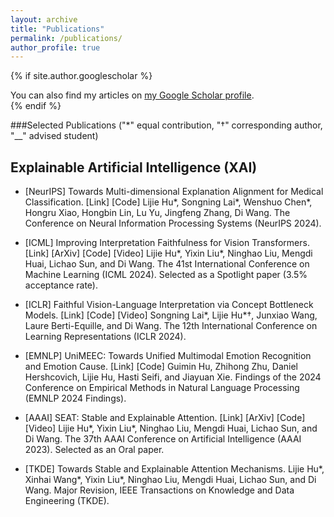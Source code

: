 ```yaml
---
layout: archive
title: "Publications"
permalink: /publications/
author_profile: true
---
```


{% if site.author.googlescholar %}
  <div class="wordwrap">You can also find my articles on <a href="{{site.author.googlescholar}}">my Google Scholar profile</a>.</div>
{% endif %}

###Selected Publications ("*" equal contribution, "†" corresponding author, "__" advised student)
## Explainable Artificial Intelligence (XAI)
- [NeurIPS] Towards Multi-dimensional Explanation Alignment for Medical Classification. [Link] [Code]
Lijie Hu*, Songning Lai*, Wenshuo Chen*, Hongru Xiao, Hongbin Lin, Lu Yu, Jingfeng Zhang, Di Wang.
The Conference on Neural Information Processing Systems (NeurIPS 2024).

- [ICML] Improving Interpretation Faithfulness for Vision Transformers. [Link] [ArXiv] [Code] [Video]
Lijie Hu*, Yixin Liu*, Ninghao Liu, Mengdi Huai, Lichao Sun, and Di Wang.
The 41st International Conference on Machine Learning (ICML 2024).
Selected as a Spotlight paper (3.5% acceptance rate).

- [ICLR] Faithful Vision-Language Interpretation via Concept Bottleneck Models. [Link] [Code] [Video]
Songning Lai*, Lijie Hu*†, Junxiao Wang, Laure Berti-Equille, and Di Wang.
The 12th International Conference on Learning Representations (ICLR 2024).

- [EMNLP] UniMEEC: Towards Unified Multimodal Emotion Recognition and Emotion Cause. [Link] [Code]
Guimin Hu, Zhihong Zhu, Daniel Hershcovich, Lijie Hu, Hasti Seifi, and Jiayuan Xie.
Findings of the 2024 Conference on Empirical Methods in Natural Language Processing (EMNLP 2024 Findings).

- [AAAI] SEAT: Stable and Explainable Attention. [Link] [ArXiv] [Code] [Video]
Lijie Hu*, Yixin Liu*, Ninghao Liu, Mengdi Huai, Lichao Sun, and Di Wang.
The 37th AAAI Conference on Artificial Intelligence (AAAI 2023).
Selected as an Oral paper.

- [TKDE] Towards Stable and Explainable Attention Mechanisms.
Lijie Hu*, Xinhai Wang*, Yixin Liu*, Ninghao Liu, Mengdi Huai, Lichao Sun, and Di Wang.
Major Revision, IEEE Transactions on Knowledge and Data Engineering (TKDE).
